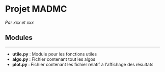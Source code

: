 # Projet MADMC

*Par xxx et xxx*

## Modules
---
- **utile.py** : Module pour les fonctions utiles
- **algo.py** : Fichier contenant tout les algos
- **plot.py** : Fichier contenant les fichier relatif à l'affichage des résultats
